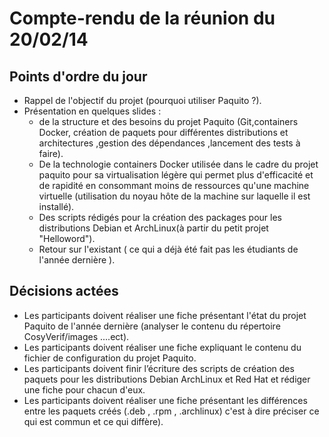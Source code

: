 Compte-rendu de la réunion du 20/02/14
======================================

Points d'ordre du jour
----------------------

* Rappel de l'objectif du projet (pourquoi utiliser Paquito ?).
* Présentation en quelques slides :
    * de la structure et des besoins du projet Paquito
     (Git,containers Docker, création de paquets pour 
     différentes distributions et architectures 
     ,gestion des dépendances ,lancement des tests à faire).
    * De la technologie containers Docker utilisée dans le
     cadre du projet paquito pour sa virtualisation légère
     qui permet plus d'efficacité et de rapidité en
     consommant moins de ressources qu'une machine virtuelle
     (utilisation du noyau hôte de la machine sur laquelle
     il est installé).
    * Des scripts rédigés pour la création des packages
     pour les distributions Debian et ArchLinux(à partir
     du petit projet "Helloword"). 
    * Retour sur l'existant ( ce qui a déjà été fait pas
     les étudiants de l'année dernière ).


Décisions actées
----------------

* Les participants doivent réaliser une fiche présentant
  l'état du projet Paquito de l'année dernière (analyser
  le contenu du répertoire CosyVerif/images ....ect).
* Les participants doivent réaliser une fiche expliquant le 
  contenu du fichier de configuration du projet Paquito.
* Les participants doivent finir l’écriture des scripts de 
  création des paquets pour les distributions
  Debian ArchLinux et Red Hat et rédiger une fiche pour
  chacun d'eux.
* Les participants doivent réaliser une fiche présentant
  les différences entre les paquets créés (.deb , .rpm , 
  .archlinux) c'est à dire préciser ce qui est commun et
   ce qui diffère).
